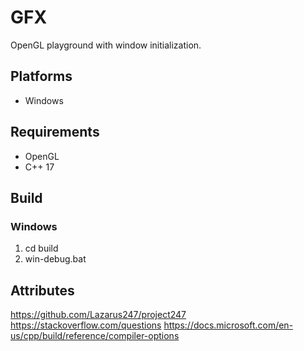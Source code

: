 # GFX
OpenGL playground with window initialization.

## Platforms
- Windows

## Requirements
- OpenGL
- C++ 17

## Build
### Windows
1. cd build
2. win-debug.bat

## Attributes
https://github.com/Lazarus247/project247
https://stackoverflow.com/questions
https://docs.microsoft.com/en-us/cpp/build/reference/compiler-options